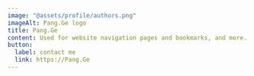 ```yaml
---
image: "@assets/profile/authors.png"
imageAlt: Pang.Ge logo
title: Pang.Ge
content: Used for website navigation pages and bookmarks, and more.
button:
  label: contact me
  link: https://Pang.Ge
---
```

